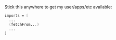 
Stick this anywhere to get my user/apps/etc available:



```nix
imports = [
  ...
  (fetchFrom...)
  ...
]
```
